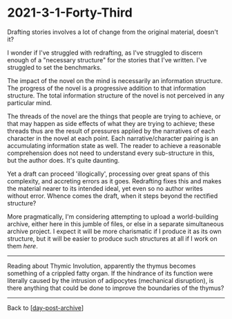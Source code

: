 # 2021-3-1-Forty-Third

Drafting stories involves a lot of change from the original material, doesn't it?

I wonder if I've struggled with redrafting, as I've struggled to discern enough of a "necessary structure" for the stories that I've written.  I've struggled to set the benchmarks.

The impact of the novel on the mind is necessarily an information structure.  The progress of the novel is a progressive addition to that information structure.  The total information structure of the novel is not perceived in any particular mind.

The threads of the novel are the things that people are trying to achieve, or that may happen as side effects of what they are trying to achieve; these threads thus are the result of pressures applied by the narratives of each character in the novel at each point.  Each narrative/character pairing is an accumulating information state as well.  The reader to achieve a reasonable comprehension does not need to understand every sub-structure in this, but the author does.  It's quite daunting.

Yet a draft can proceed 'illogically', processing over great spans of this complexity, and accreting errors as it goes.  Redrafting fixes this and makes the material nearer to its intended ideal, yet even so no author writes without error.  Whence comes the draft, when it steps beyond the rectified structure?

More pragmatically, I'm considering attempting to upload a world-building archive, either here in this jumble of files, or else in a separate simultaneous archive project.  I expect it will be more charismatic if I produce it as its own structure, but it will be easier to produce such structures at all if I work on them *here*.

---
Reading about Thymic Involution, apparently the thymus becomes something of a crippled fatty organ.  If the hindrance of its function were literally caused by the intrusion of adipocytes (mechanical disruption), is there anything that could be done to improve the boundaries of the thymus?

---
Back to [[day-post-archive]]

[//begin]: # "Autogenerated link references for markdown compatibility"
[day-post-archive]: day-post-archive.md "Day Post Archive"
[//end]: # "Autogenerated link references"
